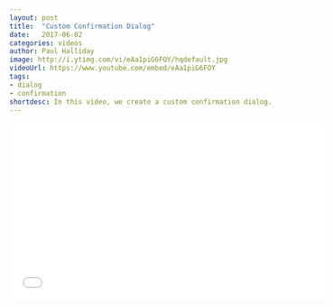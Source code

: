 ```yaml
---
layout: post
title:  "Custom Confirmation Dialog"
date:   2017-06-02
categories: videos
author: Paul Halliday
image: http://i.ytimg.com/vi/eAa1piG6FOY/hqdefault.jpg
videoUrl: https://www.youtube.com/embed/eAa1piG6FOY
tags: 
- dialog
- confirmation
shortdesc: In this video, we create a custom confirmation dialog.
---
```

<iframe width="560" height="315" src="{{ page.videoUrl }}" frameborder="0" allowfullscreen></iframe>
